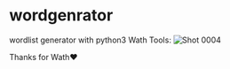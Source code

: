 # wordgenrator
wordlist generator with python3
Wath Tools:
![Shot 0004](https://github.com/Sinoce68/wordgenrator/assets/126144473/d9e64ec5-c035-4119-8fff-857b50ced16b)


Thanks for Wath❤
